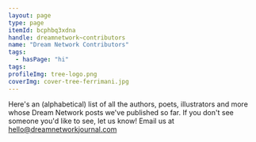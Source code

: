 ```yaml
---
layout: page
type: page
itemId: bcphbq3xdna
handle: dreamnetwork~contributors
name: "Dream Network Contributors"
tags:
  - hasPage: "hi"
tags:
profileImg: tree-logo.png
coverImg: cover-tree-ferrimani.jpg
---
```


Here's an (alphabetical) list of all the authors, poets, illustrators and more whose Dream Network posts we've published so far. If you don't see someone you'd like to see, let us know! Email us at <a href="mailto:hello@dreamnetworkjournal.com">hello@dreamnetworkjournal.com</a>
